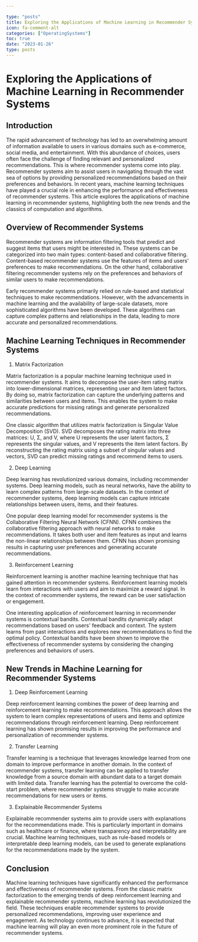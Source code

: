 ```yaml
---

type: "posts"
title: Exploring the Applications of Machine Learning in Recommender Systems
icon: fa-comment-alt
categories: ["OperatingSystems"]
toc: true
date: "2023-01-26"
type: posts
---
```





# Exploring the Applications of Machine Learning in Recommender Systems

## Introduction

The rapid advancement of technology has led to an overwhelming amount of information available to users in various domains such as e-commerce, social media, and entertainment. With this abundance of choices, users often face the challenge of finding relevant and personalized recommendations. This is where recommender systems come into play. Recommender systems aim to assist users in navigating through the vast sea of options by providing personalized recommendations based on their preferences and behaviors. In recent years, machine learning techniques have played a crucial role in enhancing the performance and effectiveness of recommender systems. This article explores the applications of machine learning in recommender systems, highlighting both the new trends and the classics of computation and algorithms.

## Overview of Recommender Systems

Recommender systems are information filtering tools that predict and suggest items that users might be interested in. These systems can be categorized into two main types: content-based and collaborative filtering. Content-based recommender systems use the features of items and users' preferences to make recommendations. On the other hand, collaborative filtering recommender systems rely on the preferences and behaviors of similar users to make recommendations.

Early recommender systems primarily relied on rule-based and statistical techniques to make recommendations. However, with the advancements in machine learning and the availability of large-scale datasets, more sophisticated algorithms have been developed. These algorithms can capture complex patterns and relationships in the data, leading to more accurate and personalized recommendations.

## Machine Learning Techniques in Recommender Systems

1. Matrix Factorization

Matrix factorization is a popular machine learning technique used in recommender systems. It aims to decompose the user-item rating matrix into lower-dimensional matrices, representing user and item latent factors. By doing so, matrix factorization can capture the underlying patterns and similarities between users and items. This enables the system to make accurate predictions for missing ratings and generate personalized recommendations.

One classic algorithm that utilizes matrix factorization is Singular Value Decomposition (SVD). SVD decomposes the rating matrix into three matrices: U, Σ, and V, where U represents the user latent factors, Σ represents the singular values, and V represents the item latent factors. By reconstructing the rating matrix using a subset of singular values and vectors, SVD can predict missing ratings and recommend items to users.

2. Deep Learning

Deep learning has revolutionized various domains, including recommender systems. Deep learning models, such as neural networks, have the ability to learn complex patterns from large-scale datasets. In the context of recommender systems, deep learning models can capture intricate relationships between users, items, and their features.

One popular deep learning model for recommender systems is the Collaborative Filtering Neural Network (CFNN). CFNN combines the collaborative filtering approach with neural networks to make recommendations. It takes both user and item features as input and learns the non-linear relationships between them. CFNN has shown promising results in capturing user preferences and generating accurate recommendations.

3. Reinforcement Learning

Reinforcement learning is another machine learning technique that has gained attention in recommender systems. Reinforcement learning models learn from interactions with users and aim to maximize a reward signal. In the context of recommender systems, the reward can be user satisfaction or engagement.

One interesting application of reinforcement learning in recommender systems is contextual bandits. Contextual bandits dynamically adapt recommendations based on users' feedback and context. The system learns from past interactions and explores new recommendations to find the optimal policy. Contextual bandits have been shown to improve the effectiveness of recommender systems by considering the changing preferences and behaviors of users.

## New Trends in Machine Learning for Recommender Systems

1. Deep Reinforcement Learning

Deep reinforcement learning combines the power of deep learning and reinforcement learning to make recommendations. This approach allows the system to learn complex representations of users and items and optimize recommendations through reinforcement learning. Deep reinforcement learning has shown promising results in improving the performance and personalization of recommender systems.

2. Transfer Learning

Transfer learning is a technique that leverages knowledge learned from one domain to improve performance in another domain. In the context of recommender systems, transfer learning can be applied to transfer knowledge from a source domain with abundant data to a target domain with limited data. Transfer learning has the potential to overcome the cold-start problem, where recommender systems struggle to make accurate recommendations for new users or items.

3. Explainable Recommender Systems

Explainable recommender systems aim to provide users with explanations for the recommendations made. This is particularly important in domains such as healthcare or finance, where transparency and interpretability are crucial. Machine learning techniques, such as rule-based models or interpretable deep learning models, can be used to generate explanations for the recommendations made by the system.

## Conclusion

Machine learning techniques have significantly enhanced the performance and effectiveness of recommender systems. From the classic matrix factorization to the emerging trends of deep reinforcement learning and explainable recommender systems, machine learning has revolutionized the field. These techniques enable recommender systems to provide personalized recommendations, improving user experience and engagement. As technology continues to advance, it is expected that machine learning will play an even more prominent role in the future of recommender systems.